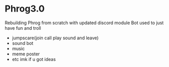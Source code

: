 # Phrog3.0
Rebuilding Phrog from scratch with updated discord module
Bot used to just have fun and troll

- jumpscare(join call play sound and leave)
- sound bot
- music
- meme poster
- etc imk if u got ideas
